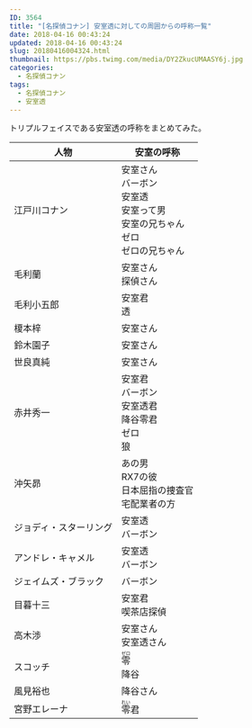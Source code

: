 ```yaml
---
ID: 3564
title: "[名探偵コナン] 安室透に対しての周囲からの呼称一覧"
date: 2018-04-16 00:43:24
updated: 2018-04-16 00:43:24
slug: 20180416004324.html
thumbnail: https://pbs.twimg.com/media/DY2ZkucUMAASY6j.jpg
categories:
  - 名探偵コナン
tags:
  - 名探偵コナン
  - 安室透
---
```


トリプルフェイスである安室透の呼称をまとめてみた。

<!--more-->

<table style="width:100%;">
<thead>
 <tr>
   <th>人物</th>
   <th>安室の呼称</th>
 </tr>
</thead>
<tbody>
  <tr>
    <td>江戸川コナン</td>
    <td>
安室さん<br>
バーボン<br>
安室透<br>
安室って男<br>
安室の兄ちゃん<br>
ゼロ<br>
ゼロの兄ちゃん
    </td>
  </tr>
  <tr>
    <td>毛利蘭</td>
    <td>
安室さん<br>
探偵さん
    </td>
  </tr>
  <tr>
    <td>毛利小五郎</td>
    <td>
安室君<br>
透
    </td>
  </tr>
  <tr>
    <td>榎本梓</td>
    <td>
安室さん
    </td>
  </tr>
  <tr>
    <td>鈴木園子</td>
    <td>
安室さん
    </td>
  </tr>
  <tr>
    <td>世良真純</td>
    <td>
安室さん
    </td>
  </tr>
  <tr>
    <td>赤井秀一</td>
    <td>
安室君<br>
バーボン<br>
安室透君<br>
降谷零君<br>
ゼロ<br>
狼
    </td>
  </tr>
  <tr>
    <td>沖矢昴</td>
    <td>
あの男<br>
RX7の彼<br>
日本屈指の捜査官<br>
宅配業者の方
    </td>
  </tr>
  <tr>
    <td>ジョディ・スターリング</td>
    <td>
安室透<br>
バーボン
    </td>
  </tr>
  <tr>
    <td>アンドレ・キャメル</td>
    <td>
安室透<br>
バーボン
    </td>
  </tr>
  <tr>
    <td>ジェイムズ・ブラック</td>
    <td>
バーボン
    </td>
  </tr>
  <tr>
    <td>目暮十三</td>
    <td>
安室君<br>
喫茶店探偵
    </td>
  </tr>
  <tr>
    <td>高木渉</td>
    <td>
安室さん<br>
安室透さん
    </td>
  </tr>
  <tr>
    <td>スコッチ</td>
    <td>
<ruby>零<rt>ゼロ</rt></ruby> <br>
降谷
    </td>
  </tr>
  <tr>
    <td>風見裕也</td>
    <td>
降谷さん
    </td>
  </tr>
  <tr>
    <td>宮野エレーナ</td>
    <td>
<ruby>零<rt>れい</rt></ruby>君
    </td>
  </tr>
</tbody>
</table>
